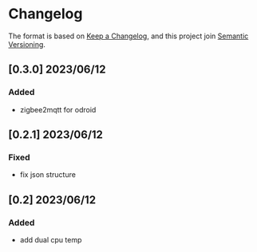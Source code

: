 # Changelog

The format is based on [Keep a Changelog](https://keepachangelog.com/en/1.0.0/),
and this project join [Semantic Versioning](https://semver.org/spec/v2.0.0.html).

<!-- 
## [Unreleased]
### Added
### Changed
### Deprecated
### Removed
### Fixed
### Security
-->

## [0.3.0] 2023/06/12

### Added

- zigbee2mqtt for odroid

## [0.2.1] 2023/06/12

### Fixed

- fix json structure

## [0.2] 2023/06/12

### Added

- add dual cpu temp
